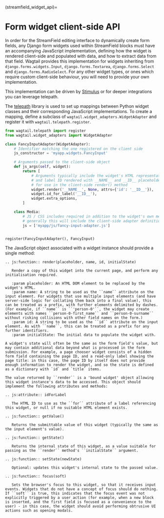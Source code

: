 (streamfield_widget_api)=

# Form widget client-side API

In order for the StreamField editing interface to dynamically create form fields, any Django form widgets used within StreamField blocks must have an accompanying JavaScript implementation, defining how the widget is rendered client-side and populated with data, and how to extract data from that field. Wagtail provides this implementation for widgets inheriting from `django.forms.widgets.Input`, `django.forms.Textarea`, `django.forms.Select` and `django.forms.RadioSelect`. For any other widget types, or ones which require custom client-side behaviour, you will need to provide your own implementation.

This implementation can be driven by [Stimulus](extending_client_side_stimulus) or for deeper integrations you can leverage telepath.

The [telepath](https://wagtail.github.io/telepath/) library is used to set up mappings between Python widget classes and their corresponding JavaScript implementations. To create a mapping, define a subclass of `wagtail.widget_adapters.WidgetAdapter` and register it with `wagtail.telepath.register`.

```python
from wagtail.telepath import register
from wagtail.widget_adapters import WidgetAdapter

class FancyInputAdapter(WidgetAdapter):
    # Identifier matching the one registered on the client side
    js_constructor = 'myapp.widgets.FancyInput'

    # Arguments passed to the client-side object
    def js_args(self, widget):
        return [
            # Arguments typically include the widget's HTML representation
            # and label ID rendered with __NAME__ and __ID__ placeholders,
            # for use in the client-side render() method
            widget.render('__NAME__', None, attrs={'id': '__ID__'}),
            widget.id_for_label('__ID__'),
            widget.extra_options,
        ]

    class Media:
        # JS / CSS includes required in addition to the widget's own media;
        # generally this will include the client-side adapter definition
        js = ['myapp/js/fancy-input-adapter.js']


register(FancyInputAdapter(), FancyInput)
```

The JavaScript object associated with a widget instance should provide a single method:

```{eval-rst}
.. js:function:: render(placeholder, name, id, initialState)

   Render a copy of this widget into the current page, and perform any initialisation required.

   :param placeholder: An HTML DOM element to be replaced by the widget's HTML.
   :param name: A string to be used as the ``name`` attribute on the input element. For widgets that use multiple input elements (and have server-side logic for collating them back into a final value), this can be treated as a prefix, with further elements delimited by dashes. (For example, if ``name`` is ``'person-0'``, the widget may create elements with names ``person-0-first_name`` and ``person-0-surname`` without risking collisions with other field names on the form.)
   :param id: A string to be used as the ``id`` attribute on the input element. As with ``name``, this can be treated as a prefix for any further identifiers.
   :param initialState: The initial data to populate the widget with.

A widget's state will often be the same as the form field's value, but may contain additional data beyond what is processed in the form submission. For example, a page chooser widget consists of a hidden form field containing the page ID, and a read-only label showing the page title: in this case, the page ID by itself does not provide enough information to render the widget, and so the state is defined as a dictionary with `id` and `title` items.

The value returned by ``render`` is a 'bound widget' object allowing this widget instance's data to be accessed. This object should implement the following attributes and methods:

.. js:attribute:: idForLabel

   The HTML ID to use as the ``for`` attribute of a label referencing this widget, or null if no suitable HTML element exists.

.. js:function:: getValue()

   Returns the submittable value of this widget (typically the same as the input element's value).

.. js:function:: getState()

   Returns the internal state of this widget, as a value suitable for passing as the ``render`` method's ``initialState`` argument.

.. js:function:: setState(newState)

   Optional: updates this widget's internal state to the passed value.

.. js:function:: focus(soft)

   Sets the browser's focus to this widget, so that it receives input events. Widgets that do not have a concept of focus should do nothing. If ``soft`` is true, this indicates that the focus event was not explicitly triggered by a user action (for example, when a new block is inserted, and the first field is focused as a convenience to the user) - in this case, the widget should avoid performing obtrusive UI actions such as opening modals.
```
